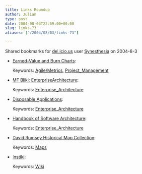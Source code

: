 ```yaml
---
title: Links Roundup
author: Julian
type: post
date: 2004-08-03T22:59:00+00:00
slug: links-73 
aliases: ["/2004/08/03/links-73"]

---
```

Shared bookmarks for [del.icio.us][1] user  [Synesthesia][2] on 2004-8-3

  * [Earned-Value and Burn Charts][3]:
   
    Keywords: [Agile/Metrics][4], [Project_Management][5]
  * [MF Bliki: EnterpriseArchitecture][6]:
   
    Keywords: [Enterprise_Architecture][7]
  * [Disposable Applications][8]:
   
    Keywords: [Enterprise_Architecture][7]
  * [Handbook of Software Architecture][9]:
   
    Keywords: [Enterprise_Architecture][7]
  * [David Rumsey Historical Map Collection][10]:
   
    Keywords: [Maps][11]
  * [Instiki][12]:
   
    Keywords: [Wiki][13]

 [1]: https://del.icio.us/
 [2]: https://del.icio.us/synesthesia
 [3]: https://alistair.cockburn.us/crystal/articles/evabc/earnedvalueandburncharts.htm "https://alistair.cockburn.us/crystal/articles/evabc/earnedvalueandburncharts.htm"
 [4]: https://del.icio.us/synesthesia/Agile/Metrics
 [5]: https://del.icio.us/synesthesia/Project_Management
 [6]: https://martinfowler.com/bliki/EnterpriseArchitecture.html "https://martinfowler.com/bliki/EnterpriseArchitecture.html"
 [7]: https://del.icio.us/synesthesia/Enterprise_Architecture
 [8]: https://schneider.blogspot.com/2004_07_25_schneider_archive.html#109103154041371309 "https://schneider.blogspot.com/2004_07_25_schneider_archive.html#109103154041371309"
 [9]: https://www.booch.com/architecture/index.jsp "https://www.booch.com/architecture/index.jsp"
 [10]: https://www.davidrumsey.com/ "https://www.davidrumsey.com/"
 [11]: https://del.icio.us/synesthesia/Maps
 [12]: https://www.instiki.org/show/HomePage "https://www.instiki.org/show/HomePage"
 [13]: https://del.icio.us/synesthesia/Wiki